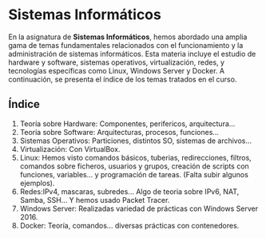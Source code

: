 # Sistemas Informáticos

En la asignatura de **Sistemas Informáticos**, hemos abordado una amplia gama de temas fundamentales relacionados con el funcionamiento y la administración de sistemas informáticos. Esta materia incluye el estudio de hardware y software, sistemas operativos, virtualización, redes, y tecnologías específicas como Linux, Windows Server y Docker. A continuación, se presenta el índice de los temas tratados en el curso.

## Índice

1. Teoría sobre Hardware: Componentes, perifericos, arquitectura...
2. Teoría sobre Software: Arquitecturas, procesos, funciones...
3. Sistemas Operativos: Particiones, distintos SO, sistemas de archivos...
4. Virtualización: Con VirtualBox.
5. Linux: Hemos visto comandos básicos, tuberias, redirecciones, filtros, comandos sobre ficheros, usuarios y grupos, creación de scripts con funciones, variables... y programación de tareas. (Falta subir algunos ejemplos).
6. Redes:IPv4, mascaras, subredes... Algo de teoria sobre IPv6, NAT, Samba, SSH... Y hemos usado Packet Tracer.
7. Windows Server: Realizadas variedad de prácticas con Windows Server 2016.
8. Docker: Teoría, comandos... diversas prácticas con contenedores.

